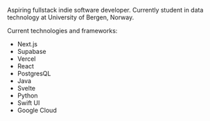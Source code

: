 Aspiring fullstack indie software developer. 
Currently student in data technology at University of Bergen, Norway.

Current technologies and frameworks:

- Next.js
- Supabase
- Vercel
- React
- PostgresQL
- Java
- Svelte
- Python
- Swift UI
- Google Cloud

